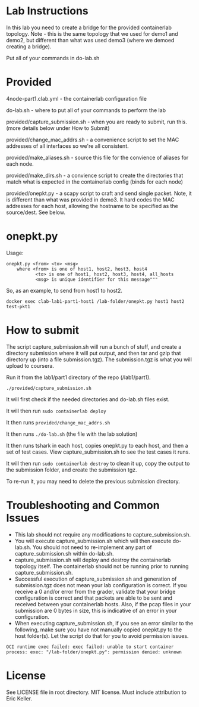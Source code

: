 # Lab Instructions

In this lab you need to create a bridge for the provided containerlab topology.  Note - this is the same topology that we used for demo1 and demo2, but different than what was used demo3 (where we demoed creating a bridge).

Put all of your commands in do-lab.sh


# Provided

4node-part1.clab.yml - the containerlab configuration file

do-lab.sh - where to put all of your commands to perform the lab

provided/capture_submission.sh - when you are ready to submit, run this.  (more details below under How to Submit) 

provided/change_mac_addrs.sh - a convenience script to set the MAC addresses of all interfaces so we're all consistent.  

provided/make_aliases.sh - source this file for the convience of aliases for each node.

provided/make_dirs.sh - a convience script to create the directories that match what is expected in the containerlab config (binds for each node)

provided/onepkt.py - a scapy script to craft and send single packet.  Note, it is different than what was provided in demo3.   It hard codes the MAC addresses for each host, allowing the hostname to be specified as the source/dest.  See below.


# onepkt.py

Usage:
```
onepkt.py <from> <to> <msg>
    where <from> is one of host1, host2, host3, host4
           <to> is one of host1, host2, host3, host4, all_hosts
           <msg> is unique identifier for this message"""
```

So, as an example, to send from host1 to host2.


```
docker exec clab-lab1-part1-host1 /lab-folder/onepkt.py host1 host2 test-pkt1
```

# How to submit

The script capture_submission.sh will run a bunch of stuff, and create a directory submission where it will put output, and then tar and gzip that directory up (into a file submission.tgz).  The submission.tgz is what you will upload to coursera.

Run it from the lab1/part1 directory of the repo (<repodir>/lab1/part1).

```
./provided/capture_submission.sh
```

It will first check if the needed directories and do-lab.sh files exist.

It will then run `sudo containerlab deploy`

It then runs `provided/change_mac_addrs.sh`

It then runs `./do-lab.sh`  (the file with the lab solution)

It then runs tshark in each host, copies onepkt.py to each host, and then a set of test cases.  View capture_submission.sh to see the test cases it runs.

It will then run `sudo containerlab destroy` to clean it up, copy the output to the submission folder, and create the submission tgz.

To re-run it, you may need to delete the previous submission directory.

# Troubleshooting and Common Issues

- This lab should not require any modifications to capture_submission.sh.
- You will execute capture_submission.sh which will then execute do-lab.sh.  You should not need to re-implement any part of capture_submission.sh within do-lab.sh.
- capture_submission.sh will deploy and destroy the containerlab topology itself.  The containerlab should not be running prior to running capture_submission.sh.
- Successful execution of capture_submission.sh and generation of submission.tgz does not mean your lab configuration is correct.  If you receive a 0 and/or error from the grader, validate that your bridge configuration is correct and that packets are able to be sent and received between your containerlab hosts.  Also, if the pcap files in your submission are 0 bytes in size, this is indicative of an error in your configuration.
- When executing capture_submission.sh, if you see an error similar to the following, make sure you have not manually copied onepkt.py to the host folder(s). Let the script do that for you to avoid permission issues.
```
OCI runtime exec failed: exec failed: unable to start container process: exec: "/lab-folder/onepkt.py": permission denied: unknown
```

# License

See LICENSE file in root directory.  MIT license.  Must include attribution to Eric Keller.
